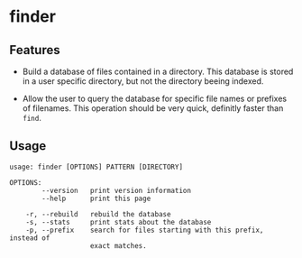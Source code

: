 # finder

## Features

  - Build a database of files contained in a directory. This database is stored
    in a user specific directory, but not the directory beeing indexed.

  - Allow the user to query the database for specific file names or prefixes
    of filenames. This operation should be very quick, definitly faster than
    `find`.

## Usage

~~~none
usage: finder [OPTIONS] PATTERN [DIRECTORY]

OPTIONS:
        --version   print version information
        --help      print this page

    -r, --rebuild   rebuild the database
    -s, --stats     print stats about the database
    -p, --prefix    search for files starting with this prefix, instead of
                    exact matches.
~~~
